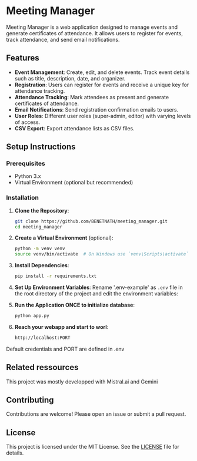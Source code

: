 # Meeting Manager

Meeting Manager is a web application designed to manage events and generate certificates of attendance. It allows users to register for events, track attendance, and send email notifications.

## Features

- **Event Management**: Create, edit, and delete events. Track event details such as title, description, date, and organizer.
- **Registration**: Users can register for events and receive a unique key for attendance tracking.
- **Attendance Tracking**: Mark attendees as present and generate certificates of attendance.
- **Email Notifications**: Send registration confirmation emails to users.
- **User Roles**: Different user roles (super-admin, editor) with varying levels of access.
- **CSV Export**: Export attendance lists as CSV files.

## Setup Instructions

### Prerequisites

- Python 3.x
- Virtual Environment (optional but recommended)

### Installation

1. **Clone the Repository**:
   ```bash
   git clone https://github.com/BENETNATH/meeting_manager.git
   cd meeting_manager
   ```

2. **Create a Virtual Environment** (optional):
   ```bash
   python -m venv venv
   source venv/bin/activate  # On Windows use `venv\Scripts\activate`
   ```

3. **Install Dependencies**:
   ```bash
   pip install -r requirements.txt
   ```

4. **Set Up Environment Variables**:
   Rename '.env-example' as `.env` file in the root directory of the project and edit the environment variables:

5. **Run the Application ONCE to initialize database**:
   ```bash
   python app.py
   ```
    
8. **Reach your webapp and start to worl**: 
   ```bash
   http://localhost:PORT
   ```  
Default credentials and PORT are defined in .env



## Related ressources

This project was mostly developped with Mistral.ai and Gemini

## Contributing

Contributions are welcome! Please open an issue or submit a pull request.

## License

This project is licensed under the MIT License. See the [LICENSE](LICENSE) file for details.
